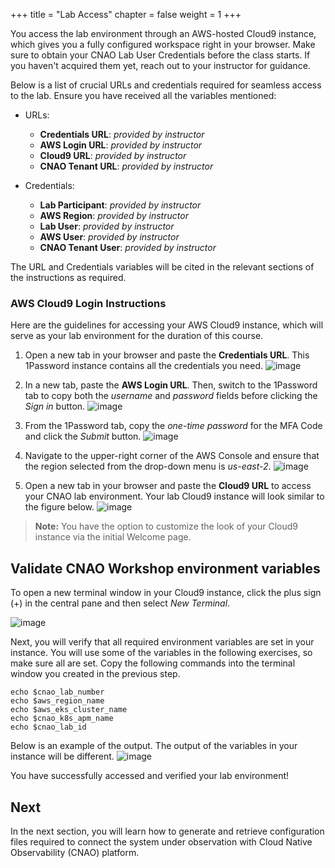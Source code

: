 +++
title = "Lab Access"
chapter = false
weight = 1
+++

You access the lab environment through an AWS-hosted Cloud9 instance, which gives you a fully configured workspace right in your browser. Make sure to obtain your CNAO Lab User Credentials before the class starts. If you haven't acquired them yet, reach out to your instructor for guidance.

Below is a list of crucial URLs and credentials required for seamless access to the lab. Ensure you have received all the variables mentioned:

- URLs:
    - **Credentials URL**: *provided by instructor*
    - **AWS Login URL**: *provided by instructor*
    - **Cloud9 URL**: *provided by instructor*
    - **CNAO Tenant URL**: *provided by instructor*

- Credentials:
    - **Lab Participant**: *provided by instructor*
    - **AWS Region**: *provided by instructor*
    - **Lab User**: *provided by instructor*
    - **AWS User**: *provided by instructor*
    - **CNAO Tenant User**: *provided by instructor*

The URL and Credentials variables will be cited in the relevant sections of the instructions as required.

### AWS Cloud9 Login Instructions
Here are the guidelines for accessing your AWS Cloud9 instance, which will serve as your lab environment for the duration of this course.

1. Open a new tab in your browser and paste the **Credentials URL**. This 1Password instance contains all the credentials you need.
![image](/images/21_access/pass_manager.png)

2. In a new tab, paste the **AWS Login URL**. Then, switch to the 1Password tab to copy both the *username* and *password* fields before clicking the *Sign in* button.
![image](/images/21_access/aws_login.png)

4. From the 1Password tab, copy the *one-time password* for the MFA Code and click the *Submit* button.
![image](/images/21_access/aws_mf.png)

5. Navigate to the upper-right corner of the AWS Console and ensure that the region selected from the drop-down menu is *us-east-2*.
![image](/images/21_access/aws_us_east.png)

6. Open a new tab in your browser and paste the **Cloud9 URL** to access your CNAO lab environment. Your lab Cloud9 instance will look similar to the figure below.
![image](/images/21_access/cloud9_initial.png)

> **Note:** You have the option to customize the look of your Cloud9 instance via the initial Welcome page.

## Validate CNAO Workshop environment variables

To open a new terminal window in your Cloud9 instance, click the plus sign (+) in the central pane and then select *New Terminal*.

![image](/images/21_access/c9_new_terminal.png)

Next, you will verify that all required environment variables are set in your instance. You will use some of the variables in the following exercises, so make sure all are set. Copy the following commands into the terminal window you created in the previous step.

    echo $cnao_lab_number
    echo $aws_region_name
    echo $aws_eks_cluster_name
    echo $cnao_k8s_apm_name
    echo $cnao_lab_id

Below is an example of the output. The output of the variables in your instance will be different.
![image](/images/21_access/c9_env_check.png)


You have successfully accessed and verified your lab environment!
<br>

## Next <span style="color: #143c76;"><i class='fas fa-cog fa-spin fa-sm'></i></span>&nbsp;

In the next section, you will learn how to generate and retrieve configuration files required to connect the system under observation with Cloud Native Observability (CNAO) platform.

<br>
